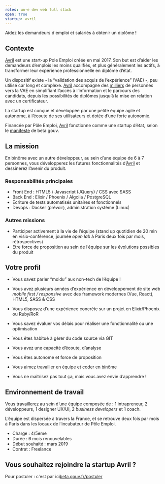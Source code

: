 ```yaml
---
roles: un·e dev web full stack
open: true
startup: avril
---
```


Aidez les demandeurs d'emploi et salariés à obtenir un diplôme !

<!--more-->

## Contexte
[Avril](https://avril.pole-emploi.fr/) est une start-up Pole Emploi créée en mai 2017. Son but est d’aider les demandeurs d’emplois les moins qualifiés, et plus généralement les actifs, à transformer leur expérience professionnelle en diplôme d’état. 

Un dispositif existe - la “validation des acquis de l’expérience” (VAE) -, peu utilisé car long et complexe. 
[Avril](https://avril.pole-emploi.fr/) accompagne des [milliers](https://datastudio.google.com/u/0/reporting/1t7iUT7wGQn9U7ODZeDyXIvIRlK-BJAZs/page/1M) de personnes vers la VAE en simplifiant l’accès à l’information et le parcours des candidats, depuis les possibilités de diplômes jusqu’à la mise en relation avec un certificateur.

La startup est conçue et développée par une petite équipe agile et autonome, à l’écoute de ses utilisateurs et dotée d’une forte autonomie. 

Financée par Pôle Emploi, [Avril](https://avril.pole-emploi.fr/) fonctionne comme une startup d’état, selon le [manifeste](https://beta.gouv.fr/incubateurs/) de beta.gouv.

## La mission
En binôme avec un autre développeur, au sein d’une équipe de 6 à 7 personnes, vous développerez les futures fonctionnalités d’[Avril](https://avril.pole-emploi.fr/) et dessinerez l’avenir du produit. 

### Responsabilités principales
- Front End : HTML5 / Javascript (JQuery) / CSS avec SASS
- Back End : Elixir / Phoenix / Algolia / PostgreSQL
- Ecriture de tests automatisés unitaires et fonctionnels
- Devops : Docker (prévoir), administration système (Linux)

### Autres missions
- Participer activement à la vie de l’équipe (stand up quotidien de 20 min en visio-conférence, journée _open lab_ à Paris deux fois par mois, rétrospectives)
- Etre force de proposition au sein de l’équipe sur les évolutions possibles du produit

## Votre profil
- Vous savez parler “moldu” aux non-tech de l’équipe !
- Vous avez plusieurs années d’expérience en développement de site web _mobile first / responsive_ avec des framework modernes (Vue, React), HTML5, SASS & CSS
- Vous disposez d’une expérience concrète sur un projet en Elixir/Phoenix ou Ruby/RoR
- Vous savez évaluer vos délais pour réaliser une fonctionnalité ou une optimisation 
- Vous êtes habitué à gérer du code source via GIT
- Vous avez une capacité d’écoute, d’analyse 
- Vous êtes autonome et force de proposition 
- Vous aimez travailler en équipe et coder en binôme

- Vous ne maîtrisez pas tout ça, mais vous avez envie d’apprendre !

## Environnement de travail
Vous travaillerez au sein d’une équipe composée de : 1 intrapreneur, 2 développeurs, 1 designer UX/UI, 2 _business developers_ et 1 coach.

L’équipe est dispersée à travers la France, et se retrouve deux fois par mois à Paris dans les locaux de l’incubateur de Pôle Emploi. 

- Charge : 4/5eme
- Durée : 6 mois renouvelables
- Début souhaité : mars 2019
- Contrat : Freelance


## Vous souhaitez rejoindre la startup Avril ?
Pour postuler : c'est par ici[beta.gouv.fr/postuler](beta.gouv.fr/postuler)
